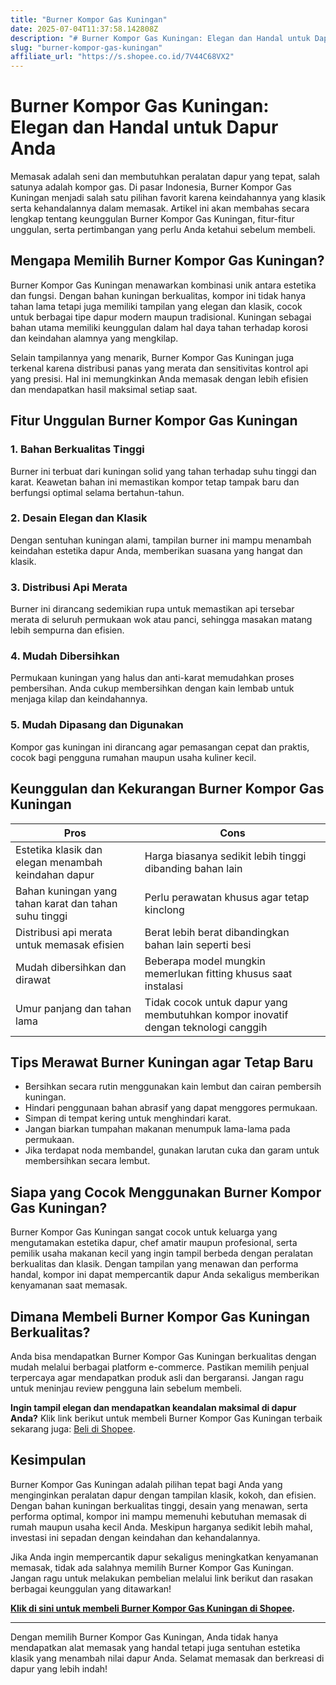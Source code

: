 ```yaml
---
title: "Burner Kompor Gas Kuningan"
date: 2025-07-04T11:37:58.142808Z
description: "# Burner Kompor Gas Kuningan: Elegan dan Handal untuk Dapur Anda..."
slug: "burner-kompor-gas-kuningan"
affiliate_url: "https://s.shopee.co.id/7V44C68VX2"
---
```

# Burner Kompor Gas Kuningan: Elegan dan Handal untuk Dapur Anda

Memasak adalah seni dan membutuhkan peralatan dapur yang tepat, salah satunya adalah kompor gas. Di pasar Indonesia, Burner Kompor Gas Kuningan menjadi salah satu pilihan favorit karena keindahannya yang klasik serta kehandalannya dalam memasak. Artikel ini akan membahas secara lengkap tentang keunggulan Burner Kompor Gas Kuningan, fitur-fitur unggulan, serta pertimbangan yang perlu Anda ketahui sebelum membeli.

## Mengapa Memilih Burner Kompor Gas Kuningan?

Burner Kompor Gas Kuningan menawarkan kombinasi unik antara estetika dan fungsi. Dengan bahan kuningan berkualitas, kompor ini tidak hanya tahan lama tetapi juga memiliki tampilan yang elegan dan klasik, cocok untuk berbagai tipe dapur modern maupun tradisional. Kuningan sebagai bahan utama memiliki keunggulan dalam hal daya tahan terhadap korosi dan keindahan alamnya yang mengkilap.

Selain tampilannya yang menarik, Burner Kompor Gas Kuningan juga terkenal karena distribusi panas yang merata dan sensitivitas kontrol api yang presisi. Hal ini memungkinkan Anda memasak dengan lebih efisien dan mendapatkan hasil maksimal setiap saat.

## Fitur Unggulan Burner Kompor Gas Kuningan

### 1. Bahan Berkualitas Tinggi
 Burner ini terbuat dari kuningan solid yang tahan terhadap suhu tinggi dan karat. Keawetan bahan ini memastikan kompor tetap tampak baru dan berfungsi optimal selama bertahun-tahun.

### 2. Desain Elegan dan Klasik
Dengan sentuhan kuningan alami, tampilan burner ini mampu menambah keindahan estetika dapur Anda, memberikan suasana yang hangat dan klasik.

### 3. Distribusi Api Merata
 Burner ini dirancang sedemikian rupa untuk memastikan api tersebar merata di seluruh permukaan wok atau panci, sehingga masakan matang lebih sempurna dan efisien.

### 4. Mudah Dibersihkan
Permukaan kuningan yang halus dan anti-karat memudahkan proses pembersihan. Anda cukup membersihkan dengan kain lembab untuk menjaga kilap dan keindahannya.

### 5. Mudah Dipasang dan Digunakan
Kompor gas kuningan ini dirancang agar pemasangan cepat dan praktis, cocok bagi pengguna rumahan maupun usaha kuliner kecil.

## Keunggulan dan Kekurangan Burner Kompor Gas Kuningan

| **Pros** | **Cons** |
|------------|------------|
| Estetika klasik dan elegan menambah keindahan dapur | Harga biasanya sedikit lebih tinggi dibanding bahan lain |
| Bahan kuningan yang tahan karat dan tahan suhu tinggi | Perlu perawatan khusus agar tetap kinclong |
| Distribusi api merata untuk memasak efisien | Berat lebih berat dibandingkan bahan lain seperti besi |
| Mudah dibersihkan dan dirawat | Beberapa model mungkin memerlukan fitting khusus saat instalasi |
| Umur panjang dan tahan lama | Tidak cocok untuk dapur yang membutuhkan kompor inovatif dengan teknologi canggih |

## Tips Merawat Burner Kuningan agar Tetap Baru

- Bersihkan secara rutin menggunakan kain lembut dan cairan pembersih kuningan.
- Hindari penggunaan bahan abrasif yang dapat menggores permukaan.
- Simpan di tempat kering untuk menghindari karat.
- Jangan biarkan tumpahan makanan menumpuk lama-lama pada permukaan.
- Jika terdapat noda membandel, gunakan larutan cuka dan garam untuk membersihkan secara lembut.

## Siapa yang Cocok Menggunakan Burner Kompor Gas Kuningan?

Burner Kompor Gas Kuningan sangat cocok untuk keluarga yang mengutamakan estetika dapur, chef amatir maupun profesional, serta pemilik usaha makanan kecil yang ingin tampil berbeda dengan peralatan berkualitas dan klasik. Dengan tampilan yang menawan dan performa handal, kompor ini dapat mempercantik dapur Anda sekaligus memberikan kenyamanan saat memasak.

## Dimana Membeli Burner Kompor Gas Kuningan Berkualitas?

Anda bisa mendapatkan Burner Kompor Gas Kuningan berkualitas dengan mudah melalui berbagai platform e-commerce. Pastikan memilih penjual terpercaya agar mendapatkan produk asli dan bergaransi. Jangan ragu untuk meninjau review pengguna lain sebelum membeli.

**Ingin tampil elegan dan mendapatkan keandalan maksimal di dapur Anda?** Klik link berikut untuk membeli Burner Kompor Gas Kuningan terbaik sekarang juga: [Beli di Shopee](https://s.shopee.co.id/7V44C68VX2).

## Kesimpulan

Burner Kompor Gas Kuningan adalah pilihan tepat bagi Anda yang menginginkan peralatan dapur dengan tampilan klasik, kokoh, dan efisien. Dengan bahan kuningan berkualitas tinggi, desain yang menawan, serta performa optimal, kompor ini mampu memenuhi kebutuhan memasak di rumah maupun usaha kecil Anda. Meskipun harganya sedikit lebih mahal, investasi ini sepadan dengan keindahan dan kehandalannya.

Jika Anda ingin mempercantik dapur sekaligus meningkatkan kenyamanan memasak, tidak ada salahnya memilih Burner Kompor Gas Kuningan. Jangan ragu untuk melakukan pembelian melalui link berikut dan rasakan berbagai keunggulan yang ditawarkan!

**[Klik di sini untuk membeli Burner Kompor Gas Kuningan di Shopee](https://s.shopee.co.id/7V44C68VX2).**

---

Dengan memilih Burner Kompor Gas Kuningan, Anda tidak hanya mendapatkan alat memasak yang handal tetapi juga sentuhan estetika klasik yang menambah nilai dapur Anda. Selamat memasak dan berkreasi di dapur yang lebih indah!